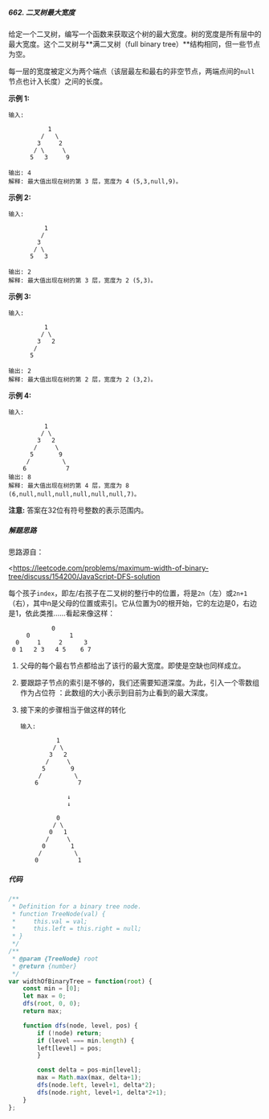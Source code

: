 ##### 662. 二叉树最大宽度

给定一个二叉树，编写一个函数来获取这个树的最大宽度。树的宽度是所有层中的最大宽度。这个二叉树与**满二叉树（full binary tree）**结构相同，但一些节点为空。

每一层的宽度被定义为两个端点（该层最左和最右的非空节点，两端点间的`null`节点也计入长度）之间的长度。

**示例 1:**

```
输入: 

           1
         /   \
        3     2
       / \     \  
      5   3     9 

输出: 4
解释: 最大值出现在树的第 3 层，宽度为 4 (5,3,null,9)。
```

**示例 2:**

```
输入: 

          1
         /  
        3    
       / \       
      5   3     

输出: 2
解释: 最大值出现在树的第 3 层，宽度为 2 (5,3)。
```

**示例 3:**

```
输入: 

          1
         / \
        3   2 
       /        
      5      

输出: 2
解释: 最大值出现在树的第 2 层，宽度为 2 (3,2)。
```

**示例 4:**

```
输入: 

          1
         / \
        3   2
       /     \  
      5       9 
     /         \
    6           7
输出: 8
解释: 最大值出现在树的第 4 层，宽度为 8 (6,null,null,null,null,null,null,7)。
```

**注意:** 答案在32位有符号整数的表示范围内。



##### 解题思路

思路源自：

<<https://leetcode.com/problems/maximum-width-of-binary-tree/discuss/154200/JavaScript-DFS-solution>

每个孩子`index`，即左/右孩子在二叉树的整行中的位置，将是`2n`（左）或`2n+1`（右），其中n是父母的位置或索引。它从位置为0的根开始，它的左边是0，右边是1，依此类推......看起来像这样：

```
            0                     
     0           1
  0     1     2      3
 0 1   2 3   4 5    6 7 
```

1. 父母的每个最右节点都给出了该行的最大宽度。即使是空缺也同样成立。

2. 要跟踪子节点的索引是不够的，我们还需要知道深度。为此，引入一个零数组作为占位符 ：此数组的大小表示到目前为止看到的最大深度。

3. 接下来的步骤相当于做这样的转化

   ```
   输入: 
   
             1
            / \
           3   2
          /     \  
         5       9 
        /         \
       6           7   
       
       			↓
       			↓
       			
             0
            / \
           0   1
          /     \  
         0       1 
        /         \
       0           1
   ```

   



##### 代码

```javascript
/**
 * Definition for a binary tree node.
 * function TreeNode(val) {
 *     this.val = val;
 *     this.left = this.right = null;
 * }
 */
/**
 * @param {TreeNode} root
 * @return {number}
 */
var widthOfBinaryTree = function(root) {
    const min = [0];
    let max = 0;
    dfs(root, 0, 0);
    return max;

    function dfs(node, level, pos) {
    	if (!node) return;
    	if (level === min.length) {
      	left[level] = pos;
    	}

    	const delta = pos-min[level];
    	max = Math.max(max, delta+1);
    	dfs(node.left, level+1, delta*2);
    	dfs(node.right, level+1, delta*2+1);
    }
};
```


